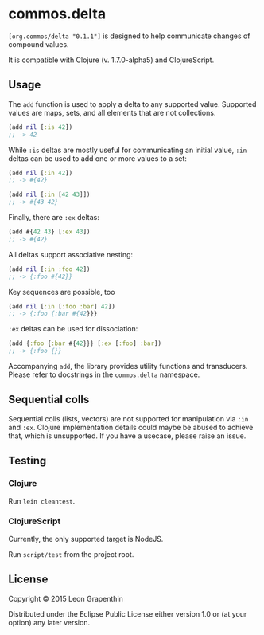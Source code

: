 # commos.delta

`[org.commos/delta "0.1.1"]` is designed to help communicate changes of compound values.

It is compatible with Clojure (v. 1.7.0-alpha5) and ClojureScript.

## Usage
The `add` function is used to apply a delta to any supported value. Supported values are maps, sets, and all elements that are not collections.

```clojure
(add nil [:is 42])
;; -> 42
```

While `:is` deltas are mostly useful for communicating an initial value, `:in` deltas can be used to add one or more values to a set:

```clojure
(add nil [:in 42])
;; -> #{42}

(add nil [:in [42 43]])
;; -> #{43 42}
```

Finally, there are `:ex` deltas:

```clojure
(add #{42 43} [:ex 43])
;; -> #{42}
```
All deltas support associative nesting:
```clojure
(add nil [:in :foo 42])
;; -> {:foo #{42}}
```
Key sequences are possible, too
```clojure
(add nil [:in [:foo :bar] 42])
;; -> {:foo {:bar #{42}}}
```

`:ex` deltas can be used for dissociation:
```clojure
(add {:foo {:bar #{42}}} [:ex [:foo] :bar])
;; -> {:foo {}}
```

Accompanying `add`, the library provides utility functions and transducers. Please refer to docstrings in the `commos.delta` namespace. 

## Sequential colls

Sequential colls (lists, vectors) are not supported for manipulation via `:in` and `:ex`. Clojure implementation details could maybe be abused to achieve that, which is unsupported. If you have a usecase, please raise an issue.

## Testing

### Clojure

Run `lein cleantest`.

### ClojureScript

Currently, the only supported target is NodeJS.

Run `script/test` from the project root.

## License

Copyright © 2015 Leon Grapenthin

Distributed under the Eclipse Public License either version 1.0 or (at your option) any later version.
